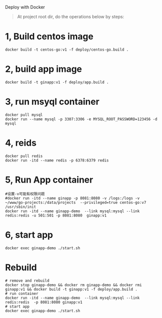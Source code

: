 Deploy with Docker

> At project root dir, do the operations below by steps:

# 1, Build centos image

```shell script
docker build -t centos-go:v1 -f deploy/centos-go.build . 
```

# 2, build app image
```shell script
docker build -t ginapp:v1 -f deploy/app.build . 

```

# 3, run msyql container
```shell script
docker pull mysql
docker run --name mysql -p 3307:3306 -e MYSQL_ROOT_PASSWORD=123456 -d mysql
```

# 4, reids
```shell script
docker pull redis
docker run -itd --name redis -p 6378:6379 redis
```

# 5, Run App container

```shell script
#设置-v可能有权限问题
#docker run -itd --name ginapp -p 8081:8080 -v /logs:/logs -v ~/www/go-projects:/data/projects  --privileged=true centos-go:v7 /usr/sbin/init
docker run -itd --name ginapp-demo  --link mysql:mysql --link redis:redis -u 501:501 -p 8081:8080  ginapp:v1
```

# 6, start app
```shell script
docker exec ginapp-demo ./start.sh 
```


# Rebuild

```shell script
# remove and rebuild
docker stop ginapp-demo && docker rm ginapp-demo && docker rmi ginapp:v1 && docker build -t ginapp:v1 -f deploy/app.build .
# run container
docker run -itd --name ginapp-demo  --link mysql:mysql --link redis:redis  -p 8081:8080 ginapp:v1
# start app
docker exec ginapp-demo ./start.sh 
```
